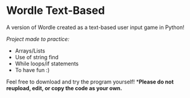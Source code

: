 # Wordle Text-Based
A version of Wordle created as a text-based user input game in Python!

*Project made to practice:*
+ Arrays/Lists
+ Use of string find
+ While loops/if statements
+ To have fun :)

Feel free to download and try the program yourself! ***Please do not reupload, edit, or copy the code as your own.**
